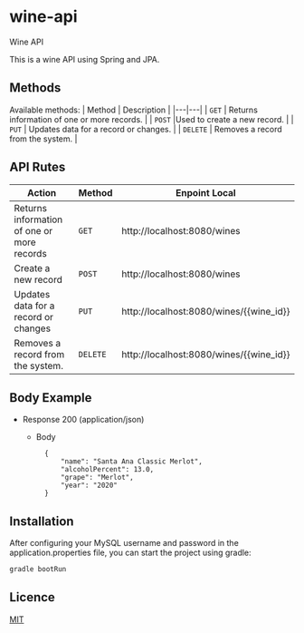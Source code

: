# wine-api
Wine API

This is a wine API using Spring and JPA.

## Methods
Available methods:
| Method | Description |
|---|---|
| `GET` | Returns information of one or more records. |
| `POST` |Used to create a new record. |
| `PUT` | Updates data for a record or changes. |
| `DELETE` | Removes a record from the system. |

## API Rutes

|   Action                                         | Method   | Enpoint Local                                               
| -----------------------------------------------|----------|---------------------------------------------------
|   Returns information of one or more records   |  `GET`   | http://localhost:8080/wines  
|   Create a new record                          |  `POST`  | http://localhost:8080/wines    
|   Updates data for a record or changes         |  `PUT`   | http://localhost:8080/wines/{{wine_id}}  
|   Removes a record from the system.            |  `DELETE`  | http://localhost:8080/wines/{{wine_id}}   

## Body Example

+ Response 200 (application/json)

    + Body
   
            {
                "name": "Santa Ana Classic Merlot",
                "alcoholPercent": 13.0,
                "grape": "Merlot",
                "year": "2020"
            }

## Installation

After configuring your MySQL username and password in the application.properties file, you can start the project using gradle:

```bash
gradle bootRun
```

## Licence
[MIT](https://choosealicense.com/licenses/mit/)
